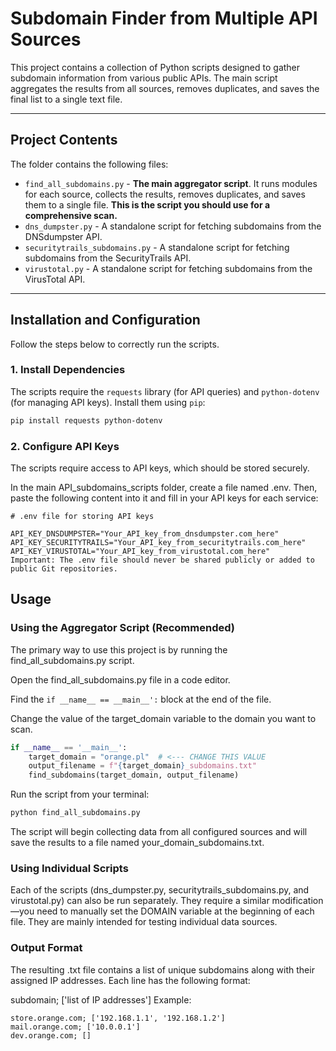 # Subdomain Finder from Multiple API Sources

This project contains a collection of Python scripts designed to gather subdomain information from various public APIs. The main script aggregates the results from all sources, removes duplicates, and saves the final list to a single text file.

---

## Project Contents

The folder contains the following files:

* `find_all_subdomains.py` - **The main aggregator script**. It runs modules for each source, collects the results, removes duplicates, and saves them to a single file. **This is the script you should use for a comprehensive scan.**
* `dns_dumpster.py` - A standalone script for fetching subdomains from the DNSdumpster API.
* `securitytrails_subdomains.py` - A standalone script for fetching subdomains from the SecurityTrails API.
* `virustotal.py` - A standalone script for fetching subdomains from the VirusTotal API.

---

## Installation and Configuration

Follow the steps below to correctly run the scripts.

### 1. Install Dependencies

The scripts require the `requests` library (for API queries) and `python-dotenv` (for managing API keys). Install them using `pip`:

```bash
pip install requests python-dotenv
```
### 2. Configure API Keys
The scripts require access to API keys, which should be stored securely.

In the main API_subdomains_scripts folder, create a file named .env. Then, paste the following content into it and fill in your API keys for each service:

```
# .env file for storing API keys

API_KEY_DNSDUMPSTER="Your_API_key_from_dnsdumpster.com_here"
API_KEY_SECURITYTRAILS="Your_API_key_from_securitytrails.com_here"
API_KEY_VIRUSTOTAL="Your_API_key_from_virustotal.com_here"
Important: The .env file should never be shared publicly or added to public Git repositories.
```

## Usage

### Using the Aggregator Script (Recommended)
The primary way to use this project is by running the find_all_subdomains.py script.

Open the find_all_subdomains.py file in a code editor.

Find the `if __name__ == __main__':` block at the end of the file.

Change the value of the target_domain variable to the domain you want to scan.

```Python
if __name__ == '__main__':
    target_domain = "orange.pl"  # <--- CHANGE THIS VALUE
    output_filename = f"{target_domain}_subdomains.txt"
    find_subdomains(target_domain, output_filename)
```

Run the script from your terminal:

```Bash
python find_all_subdomains.py
```

The script will begin collecting data from all configured sources and will save the results to a file named your_domain_subdomains.txt.

### Using Individual Scripts
Each of the scripts (dns_dumpster.py, securitytrails_subdomains.py, and virustotal.py) can also be run separately. They require a similar modification—you need to manually set the DOMAIN variable at the beginning of each file. They are mainly intended for testing individual data sources.

### Output Format
The resulting .txt file contains a list of unique subdomains along with their assigned IP addresses. Each line has the following format:

subdomain; ['list of IP addresses']
Example:
```
store.orange.com; ['192.168.1.1', '192.168.1.2']
mail.orange.com; ['10.0.0.1']
dev.orange.com; []
```
